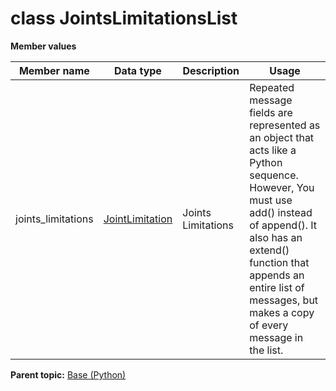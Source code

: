 # class JointsLimitationsList

 **Member values** 

|Member name|Data type|Description|Usage|
|-----------|---------|-----------|-----|
|joints\_limitations| [JointLimitation](JointLimitation.md#)|Joints Limitations|Repeated message fields are represented as an object that acts like a Python sequence. However, You must use add\(\) instead of append\(\). It also has an extend\(\) function that appends an entire list of messages, but makes a copy of every message in the list.|

**Parent topic:** [Base \(Python\)](../../summary_pages/Base.md)

